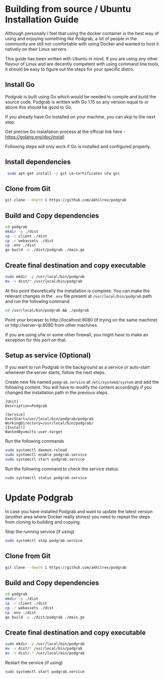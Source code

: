#  Building from source / Ubuntu Installation Guide 

Although personally I feel that using the docker container is the best way of using and enjoying something like Podgrab, a lot of people in the community are still not comfortable with using Docker and wanted to host it natively on their Linux servers.

This guide has been written with Ubuntu in mind. If you are using any other flavour of Linux and are decently competent with using command line tools, it should be easy to figure out the steps for your specific distro. 

## Install Go

Podgrab is built using Go which would be needed to compile and build the source code. Podgrab is written with Go 1.15 so any version equal to or above this should be good to Go. 

If you already have Go installed on your machine, you can skip to the next step.

Get precise Go installation process at the official link here - https://golang.org/doc/install

Following steps will only work if Go is installed and configured properly.

## Install dependencies

``` bash
 sudo apt-get install -y git ca-certificates ufw gcc
```

## Clone from Git

``` bash
git clone --depth 1 https://github.com/akhilrex/podgrab
```

## Build and Copy dependencies

``` bash
cd podgrab
mkdir -p ./dist
cp -r client ./dist
cp -r webassets ./dist
cp .env ./dist
go build -o ./dist/podgrab ./main.go
```

## Create final destination and copy executable
``` bash
sudo mkdir -p /usr/local/bin/podgrab
mv -v dist/* /usr/local/bin/podgrab
```

At this point theoretically the installation is complete. You can make the relevant changes in the ```.env``` file present at ```/usr/local/bin/podgrab``` path and run the following command 

``` bash
cd /usr/local/bin/podgrab && ./podgrab
```

Point your browser to http://localhost:8080 (if trying on the same machine) or http://server-ip:8080 from other machines.

If you are using ufw or some other firewall, you might have to make an exception for this port on that.

## Setup as service (Optional)

If you want to run Podgrab in the background as a service or auto-start whenever the server starts, follow the next steps.

Create new file named ```podgrab.service``` at ```/etc/systemd/system``` and add the following content. You will have to modify the content accordingly if you changed the installation path in the previous steps.


``` unit
[Unit]
Description=Podgrab

[Service]
ExecStart=/usr/local/bin/podgrab/podgrab
WorkingDirectory=/usr/local/bin/podgrab/
[Install]
WantedBy=multi-user.target
```

Run the following commands 
``` bash
sudo systemctl daemon-reload
sudo systemctl enable podgrab.service
sudo systemctl start podgrab.service
```

Run the following command to check the service status.

``` bash
sudo systemctl status podgrab.service
```

# Update Podgrab

In case you have installed Podgrab and want to update the latest version (another area where Docker really shines) you need to repeat the steps from cloning to building and copying.

Stop the running service (if using)
``` bash
sudo systemctl stop podgrab.service
```

## Clone from Git

``` bash
git clone --depth 1 https://github.com/akhilrex/podgrab
```

## Build and Copy dependencies

``` bash
cd podgrab
mkdir -p ./dist
cp -r client ./dist
cp -r webassets ./dist
cp .env ./dist
go build -o ./dist/podgrab ./main.go
```

## Create final destination and copy executable
``` bash
sudo mkdir -p /usr/local/bin/podgrab
mv -v dist/* /usr/local/bin/podgrab
mv -v dist/.* /usr/local/bin/podgrab
```

Restart the service (if using)
``` bash
sudo systemctl start podgrab.service
```
